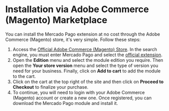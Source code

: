 # Installation via Adobe Commerce (Magento) Marketplace

You can install the Mercado Pago extension at no cost through the Adobe Commerce (Magento) store, it's very simple. Follow these steps:

1. Access the [Official Adobe Commerce (Magento) Store](https://marketplace.magento.com/). In the search engine, you must enter Mercado Pago and select the [official extension](https://marketplace.magento.com/mercadopago-core.html). 
2. Open the **Edition** menu and select the module edition you require. Then open the **Your store version** menu and select the type of version you need for your business. Finally, click on **Add to cart** to add the module to the cart.
3. Click on the cart at the top right of the site and then click on **Proceed to Checkout** to finalize your purchase.
4. To continue, you will need to login with your Adobe Commerce (Magento) account or create a new one. Once registered, you can download the Mercado Pago module and install it.